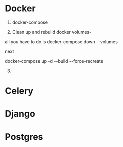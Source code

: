 # Docker

1. docker-compose

2. Clean up and rebuild docker volumes-

all you have to do is docker-compose down --volumes

next

docker-compose up -d --build --force-recreate

3.

# Celery

# Django

# Postgres
